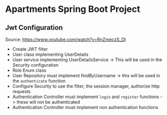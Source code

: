 # Apartments Spring Boot Project

## Jwt Configuration

Source: https://www.youtube.com/watch?v=RnZmeczS_DI

- Create JWT filter
- User class implementing UserDetails
- User service implementing UserDetailsService -> This will be used in the Security configuration
- Role Enum class
- User Repository must implement findByUsername -> this will be used in the `authenticate` function
- Configure Security to use the filter, the session manager, authorize http requests
- Authentication Controller must implement `login` and `register` functions -> these will not be authenticated
- Authentication Controller must implement non authentication functions

